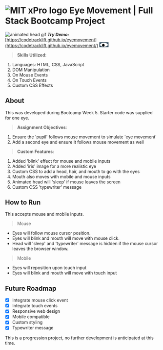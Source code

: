 # <img src='https://codetracklift.github.io/codeTrackLift/logos/mitxPro_logoStacked.jpg' alt='MIT xPro logo' width='30'> Eye Movement | Full Stack Bootcamp Project

<img src='https://www.codebypete.com/pics/projects/animatedHead.gif' alt='animated head gif' width='50'> ***Try Demo:*** [https://codetracklift.github.io/eyemovement](https://codetracklift.github.io/eyemovement/) <img src='./oneeye.png' width='30'>

>**Skills Utilized**:
<ol>
    <li>Languages: HTML, CSS, JavaScript</li>
    <li>DOM Manipulation</li>
    <li>On Mouse Events</li>
    <li>On Touch Events</li>
    <li>Custom CSS Effects</li>
</ol>

## About
This was developed during Bootcamp Week 5. Starter code was supplied for one eye. 

>**Assignment Objectives**:
<ol>
    <li>Ensure the 'pupil' follows mouse movement to simulate 'eye movement'</li>
    <li>Add a second eye and ensure it follows mouse movement as well</li>
</ol>

>**Custom Features**:
<ol>
    <li>Added 'blink' effect for mouse and mobile inputs</li>
    <li>Added 'iris' image for a more realistic eye</li>
    <li>Custom CSS to add a head, hair, and mouth to go with the eyes</li>
    <li>Mouth also moves with mobile and mouse inputs</li>
    <li>Animated head will 'sleep' if mouse leaves the screen</li>
    <li>Custom CSS 'typewriter' message</li>
</ol>

## How to Run
This accepts mouse and mobile inputs.
>Mouse

- Eyes will follow mouse cursor position.  
- Eyes will blink and mouth will move with mouse click.
- Head will 'sleep' and 'typewriter' message is hidden if the mouse cursor leaves the browser window.

>Mobile

- Eyes will reposition upon touch input
- Eyes will blink and mouth will move with touch input

## Future Roadmap
- [x] Integrate mouse click event
- [x] Integrate touch events
- [x] Responsive web design
- [x] Mobile compatible
- [x] Custom styling
- [x] Typewriter message

This is a progression project, no further development is anticipated at this time.